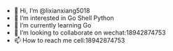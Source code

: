 - 👋 Hi, I’m @lixianxiang5018
- 👀 I’m interested in Go Shell Python
- 🌱 I’m currently learning Go 
- 💞️ I’m looking to collaborate on wechat:18942874753
- 📫 How to reach me cell:18942874753

<!---
lixianxiang5018/lixianxiang5018 is a ✨ special ✨ repository because its `README.md` (this file) appears on your GitHub profile.
You can click the Preview link to take a look at your changes.
--->
